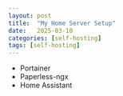 ```yaml
---
layout: post
title:  "My Home Server Setup"
date:   2025-03-10
categories: [self-hosting]
tags: [self-hosting]
---
```


- Portainer
- Paperless-ngx
- Home Assistant